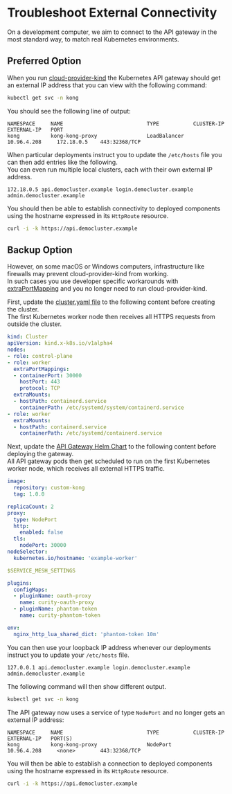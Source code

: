 # Troubleshoot External Connectivity

On a development computer, we aim to connect to the API gateway in the most standard way, to match real Kubernetes environments.

## Preferred Option

When you run [cloud-provider-kind](https://github.com/kubernetes-sigs/cloud-provider-kind) the Kubernetes API gateway should get an external IP address that you can view with the following command:

```bash
kubectl get svc -n kong
```

You should see the following line of output:

```text
NAMESPACE     NAME                           TYPE           CLUSTER-IP      EXTERNAL-IP   PORT
kong          kong-kong-proxy                LoadBalancer   10.96.4.208     172.18.0.5    443:32368/TCP
```

When particular deployments instruct you to update the `/etc/hosts` file you can then add entries like the following.\
You can even run multiple local clusters, each with their own external IP address. 

```text
172.18.0.5 api.democluster.example login.democluster.example admin.democluster.example
```

You should then be able to establish connectivity to deployed components using the hostname expressed in its `HttpRoute` resource.

```bash
curl -i -k https://api.democluster.example
```

## Backup Option

However, on some macOS or Windows computers, infrastructure like firewalls may prevent cloud-provider-kind from working.\
In such cases you use developer specific workarounds with [extraPortMapping](https://kind.sigs.k8s.io/docs/user/ingress/#option-2-extraportmapping) and you no longer need to run cloud-provider-kind.

First, update the [cluster.yaml file](../base/cluster.yaml) to the following content before creating the cluster.\
The first Kubernetes worker node then receives all HTTPS requests from outside the cluster.

```yaml
kind: Cluster
apiVersion: kind.x-k8s.io/v1alpha4
nodes:
- role: control-plane
- role: worker
  extraPortMappings:
  - containerPort: 30000
    hostPort: 443
    protocol: TCP
  extraMounts:
  - hostPath: containerd.service
    containerPath: /etc/systemd/system/containerd.service
- role: worker
  extraMounts:
  - hostPath: containerd.service
    containerPath: /etc/systemd/containerd.service
```

Next, update the [API Gateway Helm Chart](../apigateway/helm-values-template.yaml) to the following content before deploying the gateway.\
All API gateway pods then get scheduled to run on the first Kubernetes worker node, which receives all external HTTPS traffic.

```yaml
image:
  repository: custom-kong
  tag: 1.0.0

replicaCount: 2
proxy:
  type: NodePort
  http:
    enabled: false
  tls:
    nodePort: 30000
nodeSelector:
  kubernetes.io/hostname: 'example-worker'

$SERVICE_MESH_SETTINGS

plugins:
  configMaps:
  - pluginName: oauth-proxy
    name: curity-oauth-proxy
  - pluginName: phantom-token
    name: curity-phantom-token

env:
  nginx_http_lua_shared_dict: 'phantom-token 10m'
```

You can then use your loopback IP address whenever our deployments instruct you to update your `/etc/hosts` file.

```text
127.0.0.1 api.democluster.example login.democluster.example admin.democluster.example
```

The following command will then show different output.

```bash
kubectl get svc -n kong
```

The API gateway now uses a service of type `NodePort` and no longer gets an external IP address:

```text
NAMESPACE     NAME                           TYPE           CLUSTER-IP      EXTERNAL-IP   PORT(S)
kong          kong-kong-proxy                NodePort       10.96.4.208     <none>        443:32368/TCP
```

You will then be able to establish a connection to deployed components using the hostname expressed in its `HttpRoute` resource.

```bash
curl -i -k https://api.democluster.example
```
